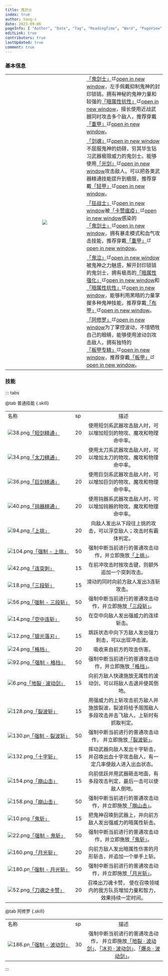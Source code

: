 ```yaml
---
title: 鬼剑士
index: true
author: Vang-z
date: 2023-09-06
pageInfo: [ "Author", "Date", "Tag", "ReadingTime", "Word", "PageView" ]
editLink: true
contributors: true
lastUpdated: true
comment: true
---
```


### 基本信息

<table class="em08" style="text-align: start;">
  <tr>
    <th style="width: 50%;" rowspan="6">
      <img src="/assets/images/ImagePacks2/sprite_interface2_charactercreate/charactercreate.img/38.png">
    </th>
  </tr>
  <tr>
    <td rowspan="1"><a href="https://rfo.wiki/walkthrough/character/swardman.html#基本信息">「鬼剑士」<span><svg class="external-link-icon" xmlns="http://www.w3.org/2000/svg" aria-hidden="true" focusable="false" x="0px" y="0px" viewBox="0 0 100 100" width="15" height="15"><path fill="currentColor" d="M18.8,85.1h56l0,0c2.2,0,4-1.8,4-4v-32h-8v28h-48v-48h28v-8h-32l0,0c-2.2,0-4,1.8-4,4v56C14.8,83.3,16.6,85.1,18.8,85.1z"></path><polygon fill="currentColor" points="45.7,48.7 51.3,54.3 77.2,28.5 77.2,37.2 85.2,37.2 85.2,14.9 62.8,14.9 62.8,22.9 71.5,22.9"></polygon></svg><span class="external-link-icon-sr-only">open in new window</span></span></a>，左手佩戴抑制鬼神的封印锁链。拥有神秘的鬼神力量和较强的<a href="https://rfo.wiki/walkthrough/character/swardman.html#基本信息">「暗属性抗性」<span><svg class="external-link-icon" xmlns="http://www.w3.org/2000/svg" aria-hidden="true" focusable="false" x="0px" y="0px" viewBox="0 0 100 100" width="15" height="15"><path fill="currentColor" d="M18.8,85.1h56l0,0c2.2,0,4-1.8,4-4v-32h-8v28h-48v-48h28v-8h-32l0,0c-2.2,0-4,1.8-4,4v56C14.8,83.3,16.6,85.1,18.8,85.1z"></path><polygon fill="currentColor" points="45.7,48.7 51.3,54.3 77.2,28.5 77.2,37.2 85.2,37.2 85.2,14.9 62.8,14.9 62.8,22.9 71.5,22.9"></polygon></svg><span class="external-link-icon-sr-only">open in new window</span></span></a>，擅长使用近战武器同时攻击多个敌人，推荐穿戴<a href="https://rfo.wiki/walkthrough/character/swardman.html#基本信息">「重甲」<span><svg class="external-link-icon" xmlns="http://www.w3.org/2000/svg" aria-hidden="true" focusable="false" x="0px" y="0px" viewBox="0 0 100 100" width="15" height="15"><path fill="currentColor" d="M18.8,85.1h56l0,0c2.2,0,4-1.8,4-4v-32h-8v28h-48v-48h28v-8h-32l0,0c-2.2,0-4,1.8-4,4v56C14.8,83.3,16.6,85.1,18.8,85.1z"></path><polygon fill="currentColor" points="45.7,48.7 51.3,54.3 77.2,28.5 77.2,37.2 85.2,37.2 85.2,14.9 62.8,14.9 62.8,22.9 71.5,22.9"></polygon></svg><span class="external-link-icon-sr-only">open in new window</span></span></a>。</td>
  </tr>
  <tr>
    <td rowspan="1"><a href="https://rfo.wiki/walkthrough/character/swardman.html#基本信息">「剑魂」<span><svg class="external-link-icon" xmlns="http://www.w3.org/2000/svg" aria-hidden="true" focusable="false" x="0px" y="0px" viewBox="0 0 100 100" width="15" height="15"><path fill="currentColor" d="M18.8,85.1h56l0,0c2.2,0,4-1.8,4-4v-32h-8v28h-48v-48h28v-8h-32l0,0c-2.2,0-4,1.8-4,4v56C14.8,83.3,16.6,85.1,18.8,85.1z"></path><polygon fill="currentColor" points="45.7,48.7 51.3,54.3 77.2,28.5 77.2,37.2 85.2,37.2 85.2,14.9 62.8,14.9 62.8,22.9 71.5,22.9"></polygon></svg><span class="external-link-icon-sr-only">open in new window</span></span></a>不屈服鬼神的妨碍，穷其毕生钻习武器极限威力的鬼剑士。能够使用<a href="https://rfo.wiki/walkthrough/character/swardman.html#基本信息">「光剑」<span><svg class="external-link-icon" xmlns="http://www.w3.org/2000/svg" aria-hidden="true" focusable="false" x="0px" y="0px" viewBox="0 0 100 100" width="15" height="15"><path fill="currentColor" d="M18.8,85.1h56l0,0c2.2,0,4-1.8,4-4v-32h-8v28h-48v-48h28v-8h-32l0,0c-2.2,0-4,1.8-4,4v56C14.8,83.3,16.6,85.1,18.8,85.1z"></path><polygon fill="currentColor" points="45.7,48.7 51.3,54.3 77.2,28.5 77.2,37.2 85.2,37.2 85.2,14.9 62.8,14.9 62.8,22.9 71.5,22.9"></polygon></svg><span class="external-link-icon-sr-only">open in new window</span></span></a>攻击敌人。可以把各类武器精通技能提升到极限，推荐穿戴<a href="https://rfo.wiki/walkthrough/character/swardman.html#基本信息">「轻甲」<span><svg class="external-link-icon" xmlns="http://www.w3.org/2000/svg" aria-hidden="true" focusable="false" x="0px" y="0px" viewBox="0 0 100 100" width="15" height="15"><path fill="currentColor" d="M18.8,85.1h56l0,0c2.2,0,4-1.8,4-4v-32h-8v28h-48v-48h28v-8h-32l0,0c-2.2,0-4,1.8-4,4v56C14.8,83.3,16.6,85.1,18.8,85.1z"></path><polygon fill="currentColor" points="45.7,48.7 51.3,54.3 77.2,28.5 77.2,37.2 85.2,37.2 85.2,14.9 62.8,14.9 62.8,22.9 71.5,22.9"></polygon></svg><span class="external-link-icon-sr-only">open in new window</span></span></a>。</td>
  </tr>
  <tr>
    <td rowspan="1"><a href="https://rfo.wiki/walkthrough/character/swardman.html#基本信息">「狂战士」<span><svg class="external-link-icon" xmlns="http://www.w3.org/2000/svg" aria-hidden="true" focusable="false" x="0px" y="0px" viewBox="0 0 100 100" width="15" height="15"><path fill="currentColor" d="M18.8,85.1h56l0,0c2.2,0,4-1.8,4-4v-32h-8v28h-48v-48h28v-8h-32l0,0c-2.2,0-4,1.8-4,4v56C14.8,83.3,16.6,85.1,18.8,85.1z"></path><polygon fill="currentColor" points="45.7,48.7 51.3,54.3 77.2,28.5 77.2,37.2 85.2,37.2 85.2,14.9 62.8,14.9 62.8,22.9 71.5,22.9"></polygon></svg><span class="external-link-icon-sr-only">open in new window</span></span></a>被<a href="https://rfo.wiki/walkthrough/character/swardman.html#基本信息">「卡赞瘟疫」<span><svg class="external-link-icon" xmlns="http://www.w3.org/2000/svg" aria-hidden="true" focusable="false" x="0px" y="0px" viewBox="0 0 100 100" width="15" height="15"><path fill="currentColor" d="M18.8,85.1h56l0,0c2.2,0,4-1.8,4-4v-32h-8v28h-48v-48h28v-8h-32l0,0c-2.2,0-4,1.8-4,4v56C14.8,83.3,16.6,85.1,18.8,85.1z"></path><polygon fill="currentColor" points="45.7,48.7 51.3,54.3 77.2,28.5 77.2,37.2 85.2,37.2 85.2,14.9 62.8,14.9 62.8,22.9 71.5,22.9"></polygon></svg><span class="external-link-icon-sr-only">open in new window</span></span></a>感染的<a href="https://rfo.wiki/walkthrough/character/swardman.html#基本信息">「鬼剑士」<span><svg class="external-link-icon" xmlns="http://www.w3.org/2000/svg" aria-hidden="true" focusable="false" x="0px" y="0px" viewBox="0 0 100 100" width="15" height="15"><path fill="currentColor" d="M18.8,85.1h56l0,0c2.2,0,4-1.8,4-4v-32h-8v28h-48v-48h28v-8h-32l0,0c-2.2,0-4,1.8-4,4v56C14.8,83.3,16.6,85.1,18.8,85.1z"></path><polygon fill="currentColor" points="45.7,48.7 51.3,54.3 77.2,28.5 77.2,37.2 85.2,37.2 85.2,14.9 62.8,14.9 62.8,22.9 71.5,22.9"></polygon></svg><span class="external-link-icon-sr-only">open in new window</span></span></a>，拥有暴走模式和血气攻击技能，推荐穿戴<a href="https://rfo.wiki/walkthrough/character/swardman.html#基本信息">「重甲」<span><svg class="external-link-icon" xmlns="http://www.w3.org/2000/svg" aria-hidden="true" focusable="false" x="0px" y="0px" viewBox="0 0 100 100" width="15" height="15"><path fill="currentColor" d="M18.8,85.1h56l0,0c2.2,0,4-1.8,4-4v-32h-8v28h-48v-48h28v-8h-32l0,0c-2.2,0-4,1.8-4,4v56C14.8,83.3,16.6,85.1,18.8,85.1z"></path><polygon fill="currentColor" points="45.7,48.7 51.3,54.3 77.2,28.5 77.2,37.2 85.2,37.2 85.2,14.9 62.8,14.9 62.8,22.9 71.5,22.9"></polygon></svg><span class="external-link-icon-sr-only">open in new window</span></span></a>。</td>
  </tr>
  <tr>
    <td rowspan="1"><a href="https://rfo.wiki/walkthrough/character/swardman.html#基本信息">「鬼泣」<span><svg class="external-link-icon" xmlns="http://www.w3.org/2000/svg" aria-hidden="true" focusable="false" x="0px" y="0px" viewBox="0 0 100 100" width="15" height="15"><path fill="currentColor" d="M18.8,85.1h56l0,0c2.2,0,4-1.8,4-4v-32h-8v28h-48v-48h28v-8h-32l0,0c-2.2,0-4,1.8-4,4v56C14.8,83.3,16.6,85.1,18.8,85.1z"></path><polygon fill="currentColor" points="45.7,48.7 51.3,54.3 77.2,28.5 77.2,37.2 85.2,37.2 85.2,14.9 62.8,14.9 62.8,22.9 71.5,22.9"></polygon></svg><span class="external-link-icon-sr-only">open in new window</span></span></a>被鬼神之力魅惑，解开封印锁链的鬼剑士，拥有极高的<a href="https://rfo.wiki/walkthrough/character/swardman.html#基本信息">「暗属性强化」<span><svg class="external-link-icon" xmlns="http://www.w3.org/2000/svg" aria-hidden="true" focusable="false" x="0px" y="0px" viewBox="0 0 100 100" width="15" height="15"><path fill="currentColor" d="M18.8,85.1h56l0,0c2.2,0,4-1.8,4-4v-32h-8v28h-48v-48h28v-8h-32l0,0c-2.2,0-4,1.8-4,4v56C14.8,83.3,16.6,85.1,18.8,85.1z"></path><polygon fill="currentColor" points="45.7,48.7 51.3,54.3 77.2,28.5 77.2,37.2 85.2,37.2 85.2,14.9 62.8,14.9 62.8,22.9 71.5,22.9"></polygon></svg><span class="external-link-icon-sr-only">open in new window</span></span></a>和<a href="https://rfo.wiki/walkthrough/character/swardman.html#基本信息">「暗属性抗性」<span><svg class="external-link-icon" xmlns="http://www.w3.org/2000/svg" aria-hidden="true" focusable="false" x="0px" y="0px" viewBox="0 0 100 100" width="15" height="15"><path fill="currentColor" d="M18.8,85.1h56l0,0c2.2,0,4-1.8,4-4v-32h-8v28h-48v-48h28v-8h-32l0,0c-2.2,0-4,1.8-4,4v56C14.8,83.3,16.6,85.1,18.8,85.1z"></path><polygon fill="currentColor" points="45.7,48.7 51.3,54.3 77.2,28.5 77.2,37.2 85.2,37.2 85.2,14.9 62.8,14.9 62.8,22.9 71.5,22.9"></polygon></svg><span class="external-link-icon-sr-only">open in new window</span></span></a>，能够利用黑暗的力量掌握多种鬼神技能，推荐穿戴<a href="https://rfo.wiki/walkthrough/character/swardman.html#基本信息">「布甲」<span><svg class="external-link-icon" xmlns="http://www.w3.org/2000/svg" aria-hidden="true" focusable="false" x="0px" y="0px" viewBox="0 0 100 100" width="15" height="15"><path fill="currentColor" d="M18.8,85.1h56l0,0c2.2,0,4-1.8,4-4v-32h-8v28h-48v-48h28v-8h-32l0,0c-2.2,0-4,1.8-4,4v56C14.8,83.3,16.6,85.1,18.8,85.1z"></path><polygon fill="currentColor" points="45.7,48.7 51.3,54.3 77.2,28.5 77.2,37.2 85.2,37.2 85.2,14.9 62.8,14.9 62.8,22.9 71.5,22.9"></polygon></svg><span class="external-link-icon-sr-only">open in new window</span></span></a>。</td>
  </tr>
  <tr>
    <td rowspan="1"><a href="https://rfo.wiki/walkthrough/character/swardman.html#基本信息">「阿修罗」<span><svg class="external-link-icon" xmlns="http://www.w3.org/2000/svg" aria-hidden="true" focusable="false" x="0px" y="0px" viewBox="0 0 100 100" width="15" height="15"><path fill="currentColor" d="M18.8,85.1h56l0,0c2.2,0,4-1.8,4-4v-32h-8v28h-48v-48h28v-8h-32l0,0c-2.2,0-4,1.8-4,4v56C14.8,83.3,16.6,85.1,18.8,85.1z"></path><polygon fill="currentColor" points="45.7,48.7 51.3,54.3 77.2,28.5 77.2,37.2 85.2,37.2 85.2,14.9 62.8,14.9 62.8,22.9 71.5,22.9"></polygon></svg><span class="external-link-icon-sr-only">open in new window</span></span></a>为了掌控波动，不惜牺牲自己的眼睛，能够使用波动剑攻击敌人，拥有独特的<a href="https://rfo.wiki/walkthrough/character/swardman.html#基本信息">「板甲专精」<span><svg class="external-link-icon" xmlns="http://www.w3.org/2000/svg" aria-hidden="true" focusable="false" x="0px" y="0px" viewBox="0 0 100 100" width="15" height="15"><path fill="currentColor" d="M18.8,85.1h56l0,0c2.2,0,4-1.8,4-4v-32h-8v28h-48v-48h28v-8h-32l0,0c-2.2,0-4,1.8-4,4v56C14.8,83.3,16.6,85.1,18.8,85.1z"></path><polygon fill="currentColor" points="45.7,48.7 51.3,54.3 77.2,28.5 77.2,37.2 85.2,37.2 85.2,14.9 62.8,14.9 62.8,22.9 71.5,22.9"></polygon></svg><span class="external-link-icon-sr-only">open in new window</span></span></a>，推荐穿戴<a href="https://rfo.wiki/walkthrough/character/swardman.html#基本信息">「板甲」<span><svg class="external-link-icon" xmlns="http://www.w3.org/2000/svg" aria-hidden="true" focusable="false" x="0px" y="0px" viewBox="0 0 100 100" width="15" height="15"><path fill="currentColor" d="M18.8,85.1h56l0,0c2.2,0,4-1.8,4-4v-32h-8v28h-48v-48h28v-8h-32l0,0c-2.2,0-4,1.8-4,4v56C14.8,83.3,16.6,85.1,18.8,85.1z"></path><polygon fill="currentColor" points="45.7,48.7 51.3,54.3 77.2,28.5 77.2,37.2 85.2,37.2 85.2,14.9 62.8,14.9 62.8,22.9 71.5,22.9"></polygon></svg><span class="external-link-icon-sr-only">open in new window</span></span></a>。</td>
  </tr>
</table>

### 技能

::: tabs

@tab 普通技能
{.skill}

|                                                                                                                                                                                                                                                                        |    |                                                                                                                           |
|------------------------------------------------------------------------------------------------------------------------------------------------------------------------------------------------------------------------------------------------------------------------|----|:-------------------------------------------------------------------------------------------------------------------------:|
| <span class="em08">名称</span>                                                                                                                                                                                                                                           | sp |                                                            描述                                                             |
| <span class="color-passive" style="display: flex; align-items: center; white-space: nowrap;">![38.png](/assets/images/ImagePacks2/sprite_character_swordman_effect/skillicon.img/38.png)[「短剑精通」](https://rfo.wiki/walkthrough/character/swardman.html#技能)</span>       | 20 |                                             使用短剑系武器攻击敌人时，可以增加短剑的物攻、魔攻和物理命中率。                                              |
| <span class="color-passive" style="display: flex; align-items: center; white-space: nowrap;">![34.png](/assets/images/ImagePacks2/sprite_character_swordman_effect/skillicon.img/34.png)[「太刀精通」](https://rfo.wiki/walkthrough/character/swardman.html#技能)</span>       | 20 |                                             使用太刀系武器攻击敌人时，可以增加太刀的物攻、魔攻和物理命中率。                                              |
| <span class="color-passive" style="display: flex; align-items: center; white-space: nowrap;">![36.png](/assets/images/ImagePacks2/sprite_character_swordman_effect/skillicon.img/36.png)[「巨剑精通」](https://rfo.wiki/walkthrough/character/swardman.html#技能)</span>       | 20 |                                             使用巨剑系武器攻击敌人时，可以增加巨剑的物攻、魔攻和物理命中率。                                              |
| <span class="color-passive" style="display: flex; align-items: center; white-space: nowrap;">![40.png](/assets/images/ImagePacks2/sprite_character_swordman_effect/skillicon.img/40.png)[「钝器精通」](https://rfo.wiki/walkthrough/character/swardman.html#技能)</span>       | 20 |                                             使用钝器系武器攻击敌人时，可以增加钝器的物攻、魔攻和物理命中率。                                              |
| <span class="color-active" style="display: flex; align-items: center; white-space: nowrap;">![94.png](/assets/images/ImagePacks2/sprite_character_swordman_effect/skillicon.img/94.png)[「上挑」](https://rfo.wiki/walkthrough/character/swardman.html#技能)</span>          | 20 |                                              向敌人发出从下段往上挑的攻击，可以浮空敌人；攻击时有霸体判定。                                              |
| <span class="color-passive" style="display: flex; align-items: center; white-space: nowrap;">![104.png](/assets/images/ImagePacks2/sprite_character_swordman_effect/skillicon.img/104.png)[「强制 - 上挑」](https://rfo.wiki/walkthrough/character/swardman.html#技能)</span>  | 50 |  强制中断当前进行的普通攻击动作，并立即施放<span class="color-active">[「上挑」](https://rfo.wiki/walkthrough/character/swardman.html#技能)</span>。  |
| <span class="color-active" style="display: flex; align-items: center; white-space: nowrap;">![42.png](/assets/images/ImagePacks2/sprite_character_swordman_effect/skillicon.img/42.png)[「连突刺」](https://rfo.wiki/walkthrough/character/swardman.html#技能)</span>         | 15 |                                                  在前冲攻击时按攻击键，则额外追加一个突刺攻击。                                                  |
| <span class="color-active" style="display: flex; align-items: center; white-space: nowrap;">![18.png](/assets/images/ImagePacks2/sprite_character_swordman_effect/skillicon.img/18.png)[「三段斩」](https://rfo.wiki/walkthrough/character/swardman.html#技能)</span>         | 15 |                                                    滑动的同时向前方敌人发出3连斩攻击。                                                     |
| <span class="color-passive" style="display: flex; align-items: center; white-space: nowrap;">![56.png](/assets/images/ImagePacks2/sprite_character_swordman_effect/skillicon.img/56.png)[「强制 - 三段斩」](https://rfo.wiki/walkthrough/character/swardman.html#技能)</span>   | 50 | 强制中断当前进行的普通攻击动作，并立即施放<span class="color-active">[「三段斩」](https://rfo.wiki/walkthrough/character/swardman.html#技能)</span>。  |
| <span class="color-active" style="display: flex; align-items: center; white-space: nowrap;">![14.png](/assets/images/ImagePacks2/sprite_character_swordman_effect/skillicon.img/14.png)[「空中连斩」](https://rfo.wiki/walkthrough/character/swardman.html#技能)</span>        | 50 |                                                     在空中向敌人发出强威力的连续斩击。                                                     |
| <span class="color-active" style="display: flex; align-items: center; white-space: nowrap;">![12.png](/assets/images/ImagePacks2/sprite_character_swordman_effect/skillicon.img/12.png)[「银光落刃」](https://rfo.wiki/walkthrough/character/swardman.html#技能)</span>        | 15 |                                                 跳跃状态中向下方敌人发出强力刺击，可以出现冲击波。                                                 |
| <span class="color-active" style="display: flex; align-items: center; white-space: nowrap;">![24.png](/assets/images/ImagePacks2/sprite_character_swordman_effect/skillicon.img/24.png)[「格挡」](https://rfo.wiki/walkthrough/character/swardman.html#技能)</span>          | 20 |                                                       吸收来自前方的攻击伤害。                                                        |
| <span class="color-passive" style="display: flex; align-items: center; white-space: nowrap;">![92.png](/assets/images/ImagePacks2/sprite_character_swordman_effect/skillicon.img/92.png)[「强制 - 格挡」](https://rfo.wiki/walkthrough/character/swardman.html#技能)</span>    | 50 |  强制中断当前进行的普通攻击动作，并立即施放<span class="color-active">[「格挡」](https://rfo.wiki/walkthrough/character/swardman.html#技能)</span>。  |
| <span class="color-active" style="display: flex; align-items: center; white-space: nowrap;">![6.png](/assets/images/ImagePacks2/sprite_character_swordman_effect/skillicon.img/6.png)[「地裂 · 波动剑」](https://rfo.wiki/walkthrough/character/swardman.html#技能)</span>      | 15 |                                              向前方敌人快速施放无属性的波动剑，可以将敌人击退并使其倒地。                                               |
| <span class="color-active" style="display: flex; align-items: center; white-space: nowrap;">![128.png](/assets/images/ImagePacks2/sprite_character_swordman_effect/skillicon.img/128.png)[「裂波斩」](https://rfo.wiki/walkthrough/character/swardman.html#技能)</span>       | 15 |                                      用强威力的上斩攻击前方敌人并施放裂波，裂波将给予周围敌人多段攻击并击飞敌人，上斩时有抓取判定。                                      |
| <span class="color-passive" style="display: flex; align-items: center; white-space: nowrap;">![130.png](/assets/images/ImagePacks2/sprite_character_swordman_effect/skillicon.img/130.png)[「强制 - 裂波斩」](https://rfo.wiki/walkthrough/character/swardman.html#技能)</span> | 50 | 强制中断当前进行的普通攻击动作， 并立即施放<span class="color-active">[「裂波斩」](https://rfo.wiki/walkthrough/character/swardman.html#技能)</span>。 |
| <span class="color-active" style="display: flex; align-items: center; white-space: nowrap;">![132.png](/assets/images/ImagePacks2/sprite_character_swordman_effect/skillicon.img/132.png)[「十字斩」](https://rfo.wiki/walkthrough/character/swardman.html#技能)</span>       | 15 |                                         挥动武器向敌人发出十字斩击，并召唤出血十字攻击敌人，有一定几率使敌人进入出血状态。                                         |
| <span class="color-active" style="display: flex; align-items: center; white-space: nowrap;">![154.png](/assets/images/ImagePacks2/sprite_character_swordman_effect/skillicon.img/154.png)[「崩山击」](https://rfo.wiki/walkthrough/character/swardman.html#技能)</span>       | 15 |                                             向前低跃并用武器砸击地面，有多段攻击判定，最后一击可以使敌人倒地。                                             |
| <span class="color-passive" style="display: flex; align-items: center; white-space: nowrap;">![158.png](/assets/images/ImagePacks2/sprite_character_swordman_effect/skillicon.img/158.png)[「崩山击」](https://rfo.wiki/walkthrough/character/swardman.html#技能)</span>      | 50 | 强制中断当前进行的普通攻击动作，并立即施放<span class="color-active">[「崩山击」](https://rfo.wiki/walkthrough/character/swardman.html#技能)</span>。  |
| <span class="color-active" style="display: flex; align-items: center; white-space: nowrap;">![10.png](/assets/images/ImagePacks2/sprite_character_swordman_effect/skillicon.img/10.png)[「鬼斩」](https://rfo.wiki/walkthrough/character/swardman.html#技能)</span>          | 15 |                                               把鬼神召唤到武器上，并向前方敌人发出强威力的暗属性斩击。                                                |
| <span class="color-passive" style="display: flex; align-items: center; white-space: nowrap;">![22.png](/assets/images/ImagePacks2/sprite_character_swordman_effect/skillicon.img/22.png)[「强制 - 鬼斩」](https://rfo.wiki/walkthrough/character/swardman.html#技能)</span>    | 50 |  强制中断当前进行的普通攻击动作，并立即施放<span class="color-active">[「鬼斩」](https://rfo.wiki/walkthrough/character/swardman.html#技能)</span>。  |
| <span class="color-active" style="display: flex; align-items: center; white-space: nowrap;">![160.png](/assets/images/ImagePacks2/sprite_character_swordman_effect/skillicon.img/160.png)[「月光斩」](https://rfo.wiki/walkthrough/character/swardman.html#技能)</span>       | 20 |                                               向前方敌人发出暗属性伤害的月形斩击，并追加一个单手上斩。                                                |
| <span class="color-passive" style="display: flex; align-items: center; white-space: nowrap;">![180.png](/assets/images/ImagePacks2/sprite_character_swordman_effect/skillicon.img/180.png)[「强制 - 月光斩」](https://rfo.wiki/walkthrough/character/swardman.html#技能)</span> | 50 | 强制中断当前进行的普通攻击动作，并立即施放<span class="color-active">[「月光斩」](https://rfo.wiki/walkthrough/character/swardman.html#技能)</span>。  |
| <span class="color-active" style="display: flex; align-items: center; white-space: nowrap;">![52.png](/assets/images/ImagePacks2/sprite_character_swordman_effect/skillicon.img/52.png)[「刀魂之卡赞」](https://rfo.wiki/walkthrough/character/swardman.html#技能)</span>       | 20 |                                          召唤出刀魂卡赞， 使在召唤领域内的我方队员增加力量和智力， 效果持续一定时间。                                          |

@tab 阿修罗
{.skill}

|                                                                                                                                                                                                                                   |    |                                                                                                                                                                                                                                 |
|-----------------------------------------------------------------------------------------------------------------------------------------------------------------------------------------------------------------------------------|----|:-------------------------------------------------------------------------------------------------------------------------------------------------------------------------------------------------------------------------------:|
| <span class="em08">名称</span>                                                                                                                                                                                                      | sp |                                                                                                               描述                                                                                                                |
| <span class="color-passive" style="display: flex; align-items: center; white-space: nowrap;">![186.png](/assets/images/ImagePacks2/sprite_character_swordman_effect/skillicon.img/186.png)[「强制 - 波动剑」](https://rfo.wiki/#)</span> | 30 | 强制中断当前进行的普通攻击动作， 并立即施放<span class="color-active">[「地裂 · 波动剑」](https://rfo.wiki/#)</span>、<span class="color-active">[「冰刃 · 波动剑」](https://rfo.wiki/#)</span>、<span class="color-active">[「爆炎 · 波动剑」](https://rfo.wiki/#)</span>。 |

:::
